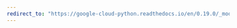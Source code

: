 ```yaml
---
redirect_to: "https://google-cloud-python.readthedocs.io/en/0.19.0/_modules/google/cloud/datastore/entity.html"
---
```

